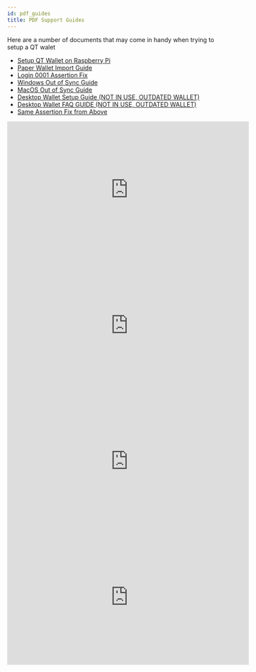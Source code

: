 ```yaml
---
id: pdf_guides
title: PDF Support Guides
---
```


Here are a number of documents that may come in handy when trying to setup a QT walet

*   [Setup QT Wallet on Raspberry Pi](https://docs.google.com/document/d/1uiY8ATk6Mh0GEDxqOlWSsQkXvfU0grCHGulCPakLMm0/edit?usp=sharing)
*   [Paper Wallet Import Guide](https://electra-support.org/wallet-help/paper-wallet-import-guide/)
*   [Login 0001 Assertion Fix](https://electra-support.org/wallet-help/javascript-assertion-error-fix/)
*   [Windows Out of Sync Guide](https://electra-support.org/wallet-help/windows-out-of-sync-guide/)
*   [MacOS Out of Sync Guide](https://electra-support.org/wallet-help/macos-out-of-sync-guide/)
*   [Desktop Wallet Setup Guide (NOT IN USE, OUTDATED WALLET)](https://cdn.electraproject.org/wp-content/uploads/2018/07/Desktop_Wallet_Guide.pdf)
*   [Desktop Wallet FAQ GUIDE (NOT IN USE, OUTDATED WALLET)](https://electra-support.org/wallet-help/new-wallet-faq/)
*   [Same Assertion Fix from Above](https://electra-support.org/wallet-help/javascript-assertion-error-fix/)

<iframe src="https://www.youtube.com/embed/8jofIMKJseU" allow="accelerometer; autoplay; encrypted-media; gyroscope; picture-in-picture" allowfullscreen="" width="560" height="315" frameborder="0"></iframe><iframe src="https://www.youtube.com/embed/Vws7WJxMuP4" allow="accelerometer; autoplay; encrypted-media; gyroscope; picture-in-picture" allowfullscreen="" width="560" height="315" frameborder="0"></iframe><iframe src="https://www.youtube.com/embed/yZkR_hWx1u8" allow="accelerometer; autoplay; encrypted-media; gyroscope; picture-in-picture" allowfullscreen="" width="560" height="315" frameborder="0"></iframe><iframe src="https://www.youtube.com/embed/nvOAhf9g1Fg" allow="accelerometer; autoplay; encrypted-media; gyroscope; picture-in-picture" allowfullscreen="" width="560" height="315" frameborder="0"></iframe>
